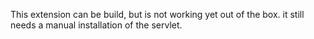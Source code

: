 This extension can be build, but is not working yet out of the box. it still needs a manual installation of the servlet.
